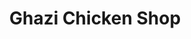 ---
title: "Ghazi Chicken Shop"
url: /karachi/ghazi-chicken-shop-r5q8-w8q-unnamed-road-k-area-sherabad-colony-sector-36-a-landhi-town/
shop: supermarket
---